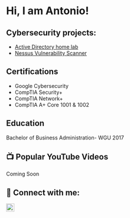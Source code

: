 <h1>Hi, I am Antonio! 
<h2> Cybersecurity projects:</h2>

- [Active Directory home lab](https://github.com/xxDarkForestxx/laburl)
- [Nessus Vulnerability Scanner](https://github.com/xxDarkForestxx/Vulnerability-Scanner.git)
<h2>Certifications</h2>

- Google Cybersecurity 
- CompTIA Security+
- CompTIA Network+ 
- CompTIA A+ Core 1001 & 1002

<h2>Education</h2>

 Bachelor of Business Administration- WGU 2017

<h2>📺 Popular YouTube Videos</h2>

Coming Soon
<h2> 🤳 Connect with me:</h2>


[<img align="left" alt="Antonio | LinkedIn" width="22px" src="https://cdn.jsdelivr.net/npm/simple-icons@v3/icons/linkedin.svg" />][linkedin]



[linkedin]: https://linkedin.com/in/antonio-reyes-72a735106/

